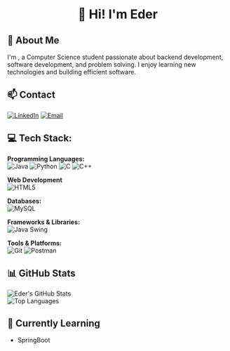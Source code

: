 # <p align="center">👋 Hi! I'm Eder</p>

## 📝 About Me
I'm , a Computer Science student passionate about backend development, software development, and problem solving. I enjoy learning new technologies and building efficient software.

## 📫 Contact 
[![LinkedIn](https://img.shields.io/badge/linkedin-%230077B5.svg?style=for-the-badge&logo=linkedin&logoColor=white)](https://www.linkedin.com/in/ederesquivelm/)
[![Email](https://img.shields.io/badge/email-D14836?style=for-the-badge&logo=gmail&logoColor=white)](mailto:eder.esquivelmld@gmail.com)

## 💻 Tech Stack:

**Programming Languages:**  
![Java](https://img.shields.io/badge/java-%23ED8B00.svg?style=for-the-badge&logo=openjdk&logoColor=white)
![Python](https://img.shields.io/badge/python-3670A0?style=for-the-badge&logo=python&logoColor=ffdd54)
![C](https://img.shields.io/badge/c-%2300599C.svg?style=for-the-badge&logo=c&logoColor=white)
![C++](https://img.shields.io/badge/c++-%2300599C.svg?style=for-the-badge&logo=c%2B%2B&logoColor=white)

**Web Development**<br>
![HTML5](https://img.shields.io/badge/html5-%23E34F26.svg?style=for-the-badge&logo=html5&logoColor=white)

**Databases:**  
![MySQL](https://img.shields.io/badge/mysql-4479A1.svg?style=for-the-badge&logo=mysql&logoColor=white)

**Frameworks & Libraries:**  
![Java Swing](https://img.shields.io/badge/Java_Swing-5382A1?style=for-the-badge&logo=java&logoColor=white)

**Tools & Platforms:**  
![Git](https://img.shields.io/badge/git-%23F05033.svg?style=for-the-badge&logo=git&logoColor=white)
![Postman](https://img.shields.io/badge/postman-%23FF6C37.svg?style=for-the-badge&logo=postman&logoColor=white)

## 📊 GitHub Stats
![Eder's GitHub Stats](https://github-readme-stats.vercel.app/api?username=EderEsquivelM&show_icons=true&theme=transparent) <br>
![Top Languages](https://github-readme-stats.vercel.app/api/top-langs/?username=EderEsquivelM&layout=compact&theme=transparent)


## 🌱 Currently Learning
- SpringBoot
